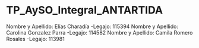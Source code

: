 
# TP_AySO_Integral_ANTARTIDA

Nombre y Apellido: Elías Charadía -Legajo: 115394
Nombre y Apellido: Carolina Gonzalez Parra -Legajo: 114582
Nombre y Apellido: Camila Romero Rosales -Legajo: 113981
